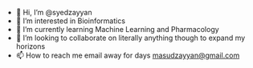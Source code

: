 - 👋 Hi, I’m @syedzayyan
- 👀 I’m interested in Bioinformatics
- 🌱 I’m currently learning Machine Learning and Pharmacology
- 💞️ I’m looking to collaborate on literally anything though to expand my horizons
- 📫 How to reach me email away for days masudzayyan@gmail.com

<!---
syedzayyan/syedzayyan is a ✨ special ✨ repository because its `README.md` (this file) appears on your GitHub profile.
You can click the Preview link to take a look at your changes.
--->
